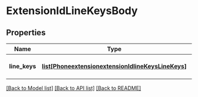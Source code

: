 # ExtensionIdLineKeysBody

## Properties
Name | Type | Description | Notes
------------ | ------------- | ------------- | -------------
**line_keys** | [**list[PhoneextensionextensionIdlineKeysLineKeys]**](PhoneextensionextensionIdlineKeysLineKeys.md) | The line key position. | [optional] 

[[Back to Model list]](../README.md#documentation-for-models) [[Back to API list]](../README.md#documentation-for-api-endpoints) [[Back to README]](../README.md)

